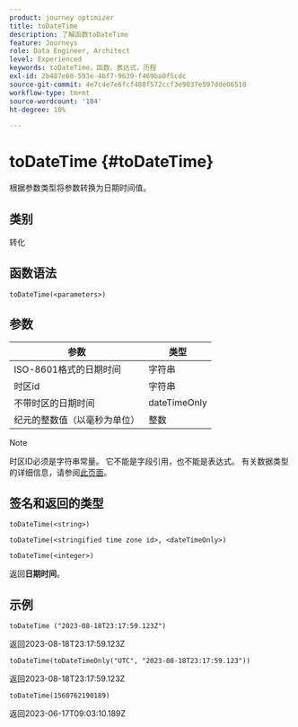```yaml
---
product: journey optimizer
title: toDateTime
description: 了解函数toDateTime
feature: Journeys
role: Data Engineer, Architect
level: Experienced
keywords: toDateTime，函数，表达式，历程
exl-id: 2b487e60-593e-4bf7-9639-f469ba0f5cdc
source-git-commit: 4e7c4e7e6fcf488f572ccf3e9037e597dde06510
workflow-type: tm+mt
source-wordcount: '104'
ht-degree: 10%

---
```


# toDateTime {#toDateTime}

根据参数类型将参数转换为日期时间值。

## 类别

转化

## 函数语法

`toDateTime(<parameters>)`

## 参数

| 参数 | 类型 |
|-----------|------------------|
| ISO-8601格式的日期时间 | 字符串 |
| 时区id | 字符串 |
| 不带时区的日期时间 | dateTimeOnly |
| 纪元的整数值（以毫秒为单位） | 整数 |

>[!NOTE]
>
>时区ID必须是字符串常量。 它不能是字段引用，也不能是表达式。 有关数据类型的详细信息，请参阅[此页面](../expression/data-types.md)。

## 签名和返回的类型

`toDateTime(<string>)`

`toDateTime(<stringified time zone id>, <dateTimeOnly>)`

`toDateTime(<integer>)`

返回&#x200B;**日期时间**。

<!--`toDateTime(<year>,<month>,<dayOfMonth>,<hour>,<minute>,<second>)`

Returns a date time with default time zone UTC.

`toDateTime(<year>,<month>,<dayOfMonth>)`
`toDateTime(<stringified timeZone>,<year>,<month>,<dayOfMonth>)`
`toDateTime(<timeZone>,<year>,<month>,<dayOfMonth>)`

Return a datetime where hour, minute and second set to 0.

`toDateTime(<stringified timeZone>,<year>,<month>,<dayOfMonth>,<hour>,<minute>,<second>)`
`toDateTime(<string>)`
`toDateTime(<string>,<integer>)`
`toDateTime(<stringified timeZone>,<dateTimeOnly)`

`toDateTime(<timeZone>,<integer>)`

Return a datetime.

-->

## 示例

`toDateTime ("2023-08-18T23:17:59.123Z")`

返回2023-08-18T23:17:59.123Z

`toDateTime(toDateTimeOnly("UTC", "2023-08-18T23:17:59.123"))`

返回2023-08-18T23:17:59.123Z

`toDateTime(1560762190189)`

返回2023-06-17T09:03:10.189Z

<!--`toDateTime ("2016-08-18T23:17:59.123", "UTC")`

Returns 2016-08-18T23:17:59.123Z.

`toDateTime("Z",2016,8,18,23,17,59)`

Returns 2016-08-18T23:17:59.000Z.

`toDateTime("Z",2016,8,18)`

Returns 2016-08-18T00:00:00.000Z.-->
